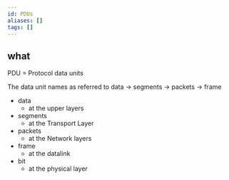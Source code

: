 ```yaml
---
id: PDUs
aliases: []
tags: []
---
```



## what
PDU = Protocol data units

The data unit names as referred to data -> segments -> packets -> frame


- data
  - at the upper layers
- segments
  - at the Transport Layer
- packets
  - at the Network layers
- frame
  - at the datalink
- bit 
  - at the physical layer
